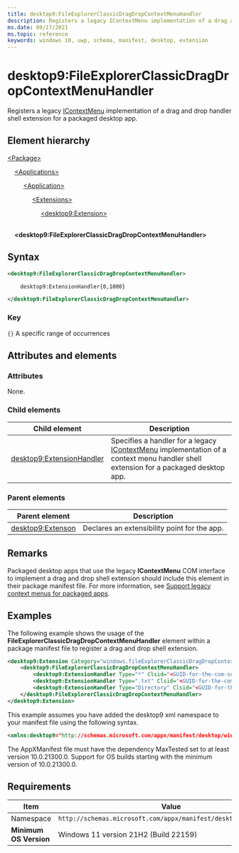 ```yaml
---
title: desktop9:FileExplorerClassicDragDropContextMenuHandler
description: Registers a legacy IContextMenu implementation of a drag and drop handler shell extension for a packaged desktop app.
ms.date: 09/17/2021
ms.topic: reference
keywords: windows 10, uwp, schema, manifest, desktop, extension 
---
```


# desktop9:FileExplorerClassicDragDropContextMenuHandler

Registers a legacy [IContextMenu](/windows/win32/api/shobjidl_core/nn-shobjidl_core-icontextmenu) implementation of a drag and drop handler shell extension for a packaged desktop app.

## Element hierarchy

[\<Package\>](element-package.md)

&nbsp;&nbsp;&nbsp;&nbsp;[\<Applications\>](element-applications.md)

&nbsp;&nbsp;&nbsp;&nbsp; &nbsp;&nbsp;&nbsp;&nbsp;[\<Application\>](element-application.md)

&nbsp;&nbsp;&nbsp;&nbsp; &nbsp;&nbsp;&nbsp;&nbsp; &nbsp;&nbsp;&nbsp;&nbsp;[\<Extensions\>](element-1-extensions.md)

&nbsp;&nbsp;&nbsp;&nbsp; &nbsp;&nbsp;&nbsp;&nbsp; &nbsp;&nbsp;&nbsp;&nbsp; &nbsp;&nbsp;&nbsp;&nbsp;[\<desktop9:Extension\>](element-desktop9-extension.md)

&nbsp;&nbsp;&nbsp;&nbsp; &nbsp;&nbsp;&nbsp;&nbsp; &nbsp;&nbsp;&nbsp;&nbsp; &nbsp;&nbsp;&nbsp;&nbsp; &nbsp;&nbsp;&nbsp;&nbsp;**\<desktop9:FileExplorerClassicDragDropContextMenuHandler\>**

## Syntax

```xml
<desktop9:FileExplorerClassicDragDropContextMenuHandler>

    desktop9:ExtensionHandler{0,1000}

</desktop9:FileExplorerClassicDragDropContextMenuHandler>
```

### Key

`{}` A specific range of occurrences

## Attributes and elements

### Attributes

None.

### Child elements

| Child element | Description |
|-|-|
| [desktop9:ExtensionHandler](element-desktop9-extensionhandler.md) | Specifies a handler for a legacy [IContextMenu](/windows/win32/api/shobjidl_core/nn-shobjidl_core-icontextmenu) implementation of a context menu handler shell extension for a packaged desktop app. |

### Parent elements

| Parent element | Description |
|-|-|
| [desktop9:Extenson](element-desktop9-extension.md) | Declares an extensibility point for the app. |

## Remarks

Packaged desktop apps that use the legacy **IContextMenu** COM interface to implement a drag and drop shell extension should include this element in their package manifest file. For more information, see [Support legacy context menus for packaged apps](/windows/msix/packaging-tool/support-legacy-context-menus).

## Examples

The following example shows the usage of the **FileExplorerClassicDragDropContextMenuHandler** element within a package manifest file to register a drag and drop shell extension.

```xml
<desktop9:Extension Category="windows.fileExplorerClassicDragDropContextMenuHandler">
    <desktop9:FileExplorerClassicDragDropContextMenuHandler>
        <desktop9:ExtensionHandler Type="*" Clsid="<GUID-for-the-com-server>" />
        <desktop9:ExtensionHandler Type=".txt" Clsid="<GUID-for-the-com-server>" />
        <desktop9:ExtensionHandler Type="Directory" Clsid="<GUID-for-the-com-server>" />
    </desktop9:FileExplorerClassicDragDropContextMenuHandler>
</desktop9:Extension>
```

This example assumes you have added the desktop9 xml namespace to your manifest file using the following syntax.

```xml
<xmlns:desktop9="http://schemas.microsoft.com/appx/manifest/desktop/windows10/9">
```

The AppXManifest file must have the dependency MaxTested set to at least version 10.0.21300.0. Support for OS builds starting with the minimum version of 10.0.21300.0.

## Requirements

| Item  | Value  |
|--|--|
| Namespace | `http://schemas.microsoft.com/appx/manifest/desktop/windows10/9` |
| **Minimum OS Version** | Windows 11 version 21H2 (Build 22159) |
